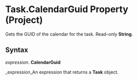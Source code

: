 
# Task.CalendarGuid Property (Project)

Gets the GUID of the calendar for the task. Read-only  **String**.


## Syntax

 _expression_. **CalendarGuid**

 _expression_An expression that returns a  **Task** object.

